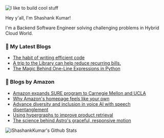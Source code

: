 ![I like to build cool stuff](https://res.cloudinary.com/dt8g3rhcy/image/upload/v1595929574/i_like_to_build_cool_shit._1_nzbwjh.png)

Hey y'all, I'm Shashank Kumar! 

I'm a Backend Software Engineer solving challenging problems in Hybrid Cloud World.

### 📕 My Latest Blogs
<!-- BLOG-POST-LIST:START -->
- [The habit of writing efficient code](https://medium.com/@ishashankkumar/the-habit-of-writing-efficient-code-153b05f04269?source=rss-d24dda280d5f------2)
- [A trip to the Library can help reduce recurring bills.](https://medium.com/swlh/a-trip-to-the-library-can-help-reduce-recurring-bills-23bca495cdf5?source=rss-d24dda280d5f------2)
- [The Magic Behind One-Line Expressions in Python](https://medium.com/swlh/the-magic-behind-one-line-expressions-in-python-816c10180c5c?source=rss-d24dda280d5f------2)
<!-- BLOG-POST-LIST:END -->

### 📕 Blogs by Amazon
<!-- AMAZON-BLOG-POST-LIST:START -->
- [Amazon expands SURE program to Carnegie Mellon and UCLA](https://www.amazon.science/news-and-features/amazon-expands-sure-program-to-carnegie-mellon-and-ucla)
- [Why Amazon&#39;s homepage feels like your own](https://www.amazon.science/working-at-amazon/ren-zhang-director-of-research-science-personalization-strategic-initiative)
- [Advance diversity and inclusion in voice AI with speech disentanglement](https://www.amazon.science/news-and-features/remars-revisited-advance-diversity-and-inclusion-in-voice-ai-with-speech-disentanglement)
- [Using hypergraphs to improve product retrieval](https://www.amazon.science/blog/using-hypergraphs-to-improve-product-retrieval)
- [The science behind Astro&#39;s graceful, responsive motion](https://www.amazon.science/blog/the-science-behind-astros-graceful-responsive-motion)
<!-- AMAZON-BLOG-POST-LIST:END -->



<img align="center" alt="iShashankKumar's Github Stats" src="https://github-readme-stats.vercel.app/api?username=ishashankkumar&show_icons=true&hide_border=true" />
